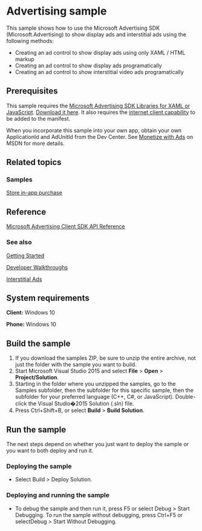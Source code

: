 ﻿<!---
  category: NetworkingAndWebServices
  samplefwlink: http://go.microsoft.com/fwlink/p/?LinkId=722924
--->

# Advertising sample

This sample shows how to use the Microsoft Advertising SDK (Microsoft.Advertising) to show display ads and interstitial ads using the following methods:
- Creating an ad control to show display ads using only XAML / HTML markup
- Creating an ad control to show display ads programatically
- Creating an ad control to show interstitial video ads programatically

## Prerequisites

This sample requires the [Microsoft Advertising SDK Libraries for XAML or JavaScript](http://go.microsoft.com/fwlink/?LinkID=619694).
[Download it here](http://go.microsoft.com/fwlink/p/?LinkId=518026).
It also requires the [internet client capability](https://msdn.microsoft.com/library/windows/apps/mt270968#general-use_capabilities) to be added to the manifest.

When you incorporate this sample into your own app,
obtain your own ApplicationId and AdUnitId from the Dev Center.
See [Monetize with Ads](https://msdn.microsoft.com/library/windows/apps/mt170658.aspx) on MSDN
for more details.

## Related topics

### Samples

[Store in-app purchase](/Samples/Store)

## Reference

[Microsoft Advertising Client SDK API Reference](https://msdn.microsoft.com/en-US/library/mt313151(v=msads.30).aspx)

### See also

[Getting Started](https://msdn.microsoft.com/en-US/library/mt313197(v=msads.30).aspx)

[Developer Walkthroughs](https://msdn.microsoft.com/en-US/library/mt313121(v=msads.30).aspx)

[Interstitial Ads](https://msdn.microsoft.com/en-US/library/mt313191(v=msads.30).aspx)

## System requirements

**Client:** Windows 10

**Phone:** Windows 10

## Build the sample

1. If you download the samples ZIP, be sure to unzip the entire archive, not just the folder with the sample you want to build. 
2. Start Microsoft Visual Studio 2015 and select **File** \> **Open** \> **Project/Solution**.
3. Starting in the folder where you unzipped the samples, go to the Samples subfolder, then the subfolder for this specific sample, then the subfolder for your preferred language (C++, C#, or JavaScript). Double-click the Visual Studio�2015 Solution (.sln) file.
4. Press Ctrl+Shift+B, or select **Build** \> **Build Solution**.

## Run the sample

The next steps depend on whether you just want to deploy the sample or you want to both deploy and run it.

### Deploying the sample

- Select Build > Deploy Solution. 

### Deploying and running the sample

- To debug the sample and then run it, press F5 or select Debug >  Start Debugging. To run the sample without debugging, press Ctrl+F5 or selectDebug > Start Without Debugging. 
